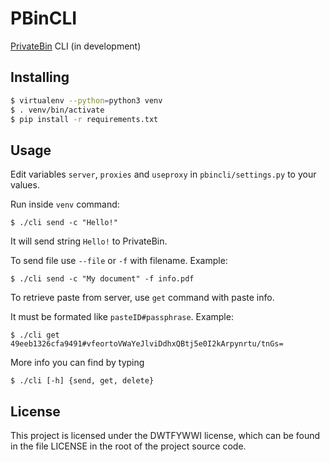 PBinCLI
=====

[PrivateBin](https://github.com/PrivateBin/PrivateBin/) CLI (in development)

Installing
-----
```bash
$ virtualenv --python=python3 venv
$ . venv/bin/activate
$ pip install -r requirements.txt
```

Usage
-----
Edit variables `server`, `proxies` and `useproxy` in `pbincli/settings.py` to your values.

Run inside `venv` command:

	$ ./cli send -c "Hello!"

It will send string `Hello!` to PrivateBin.

To send file use `--file` or `-f` with filename. Example:

	$ ./cli send -c "My document" -f info.pdf

To retrieve paste from server, use `get` command with paste info.

It must be formated like `pasteID#passphrase`. Example:

	$ ./cli get 49eeb1326cfa9491#vfeortoVWaYeJlviDdhxQBtj5e0I2kArpynrtu/tnGs=

More info you can find by typing

	$ ./cli [-h] {send, get, delete}

License
-------
This project is licensed under the DWTFYWWI license, which can be found in the file
LICENSE in the root of the project source code.
